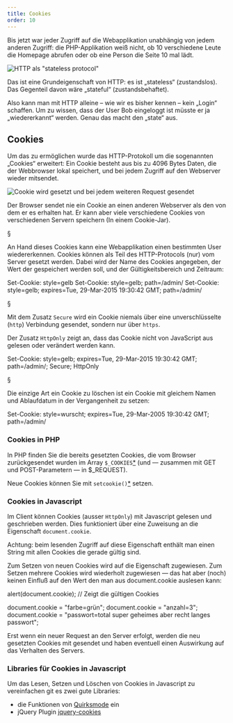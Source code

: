 ```yaml
---
title: Cookies
order: 10
---
```

Bis jetzt war jeder Zugriff auf die Webapplikation unabhängig von jedem anderen
Zugriff: die PHP-Applikation weiß nicht, ob 10 verschiedene Leute die Homepage
abrufen oder ob eine Person die Seite 10 mal lädt.

![HTTP als "stateless protocol"](/images/stateless-http.svg)

Das ist eine Grundeigenschaft von HTTP: es ist „stateless“ (zustandslos).  Das
Gegenteil davon wäre „stateful“ (zustandsbehaftet).

Also kann man mit HTTP alleine – wie wir es bisher kennen – kein „Login“
schaffen. Um zu wissen, dass der User Bob eingeloggt ist müsste er ja
„wiedererkannt“ werden. Genau das macht den „state“ aus.

Cookies 
-------- 

Um das zu ermöglichen wurde das HTTP-Protokoll um die
sogenannten „Cookies“ erweitert: Ein Cookie besteht aus bis zu 4096 Bytes Daten,
die der Webbrowser lokal speichert, und bei jedem Zugriff auf den Webserver
wieder mitsendet. 

![Cookie wird gesetzt und bei jedem weiteren Request gesendet](/images/image363.png)

Der Browser sendet nie ein Cookie an einen anderen Webserver
als den von dem er es erhalten hat. Er kann aber viele verschiedene Cookies von
verschiedenen Servern speichern (In einem Cookie-Jar).


§

An Hand dieses Cookies kann eine Webapplikation einen bestimmten User
wiedererkennen. Cookies können als Teil des HTTP-Protocols (nur) vom Server
gesetzt werden. Dabei wird der Name des Cookies angegeben, der Wert der
gespeichert werden soll, und der Gültigkeitsbereich und Zeitraum:

<javascript>
Set-Cookie: style=gelb 
Set-Cookie: style=gelb; path=/admin/
Set-Cookie: style=gelb; expires=Tue, 29-Mar-2015 19:30:42 GMT; path=/admin/
</javascript>


§

Mit dem Zusatz `Secure` wird ein Cookie niemals über eine unverschlüsselte (`http`) Verbindung
gesendet, sondern nur über `https`.

Der Zusatz `HttpOnly` zeigt an, dass das Cookie nicht von JavaScript aus gelesen oder
verändert werden kann.

<javascript>
Set-Cookie: style=gelb; expires=Tue, 29-Mar-2015 19:30:42 GMT; path=/admin/;  Secure; HttpOnly
</javascript>


§


Die einzige Art ein Cookie zu löschen ist ein Cookie mit gleichem Namen und
Ablaufdatum in der Vergangenheit zu setzen:


<javascript>
Set-Cookie: style=wurscht; expires=Tue, 29-Mar-2005 19:30:42 GMT; path=/admin/
</javascript>

### Cookies in PHP


In PHP finden Sie die bereits gesetzten Cookies, die vom Browser zurückgesendet
wurden im Array `$_COOKIES`[*](http://php.net/manual/en/reserved.variables.cookies.php) 
(und — zusammen mit GET und POST-Parametern — in $_REQUEST). 

Neue Cookies können Sie mit `setcookie()`[*](http://www.php.net/manual/en/function.setcookie.php) setzen. 


### Cookies in Javascript

Im Client können Cookies (ausser `HttpOnly`) mit Javascript gelesen und geschrieben werden. Dies
funktioniert über eine Zuweisung an die Eigenschaft `document.cookie`.

Achtung: beim lesenden Zugriff auf diese Eigenschaft enthält man einen String
mit allen Cookies die gerade gültig sind. 

Zum Setzen von neuen Cookies wird auf die Eigenschaft zugewiesen. Zum Setzen
mehrere Cookies wird wiederholt zugewiesen — das hat aber (noch) keinen Einfluß
auf den Wert den man aus document.cookie auslesen kann:

<javascript>
alert(document.cookie);  // Zeigt die gültigen Cookies

document.cookie = "farbe=grün"; document.cookie = "anzahl=3"; 
document.cookie = "passwort=total super geheimes aber recht langes passwort";
</javascript>

Erst wenn ein neuer Request an den Server erfolgt, werden die neu gesetzten
Cookies mit gesendet und haben eventuell einen Auswirkung auf das
Verhalten des Servers.

### Libraries für Cookies in Javascript

Um das Lesen, Setzen und Löschen von Cookies in Javascript zu vereinfachen git
es zwei gute Libraries:

* die Funktionen von [Quirksmode](http://www.quirksmode.org/js/cookies.html) ein
* jQuery Plugin [jquery-cookies](https://github.com/carhartl/jquery-cookie)

